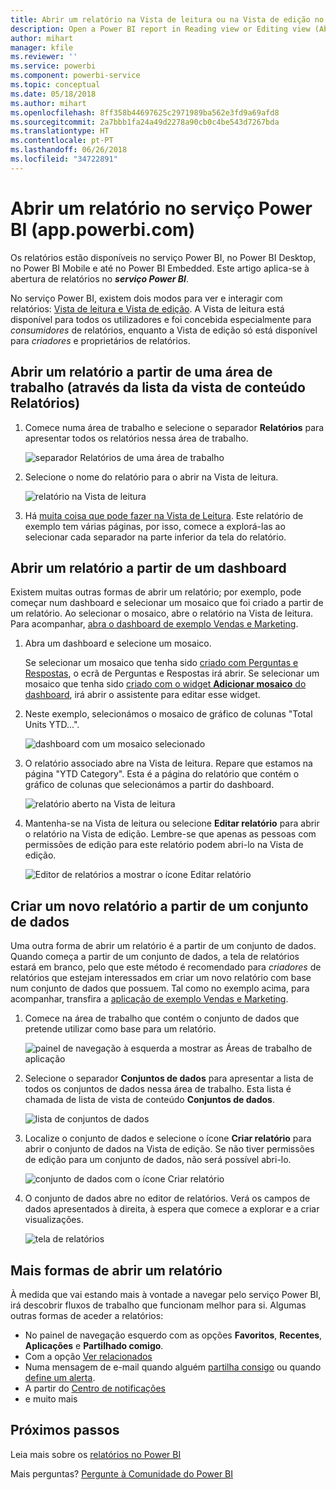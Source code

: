 ```yaml
---
title: Abrir um relatório na Vista de leitura ou na Vista de edição no serviço Power BI
description: Open a Power BI report in Reading view or Editing view (Abrir um relatório do Power BI na Vista de leitura ou na Vista de edição)
author: mihart
manager: kfile
ms.reviewer: ''
ms.service: powerbi
ms.component: powerbi-service
ms.topic: conceptual
ms.date: 05/18/2018
ms.author: mihart
ms.openlocfilehash: 8ff358b44697625c2971989ba562e3fd9a69afd8
ms.sourcegitcommit: 2a7bbb1fa24a49d2278a90cb0c4be543d7267bda
ms.translationtype: HT
ms.contentlocale: pt-PT
ms.lasthandoff: 06/26/2018
ms.locfileid: "34722891"
---
```

# <a name="open-a-report-in-power-bi-service-apppowerbicom"></a>Abrir um relatório no serviço Power BI (app.powerbi.com)
Os relatórios estão disponíveis no serviço Power BI, no Power BI Desktop, no Power BI Mobile e até no Power BI Embedded. Este artigo aplica-se à abertura de relatórios no ***serviço Power BI***.

No serviço Power BI, existem dois modos para ver e interagir com relatórios: [Vista de leitura e Vista de edição](service-reading-view-and-editing-view.md). A Vista de leitura está disponível para todos os utilizadores e foi concebida especialmente para *consumidores* de relatórios, enquanto a Vista de edição só está disponível para *criadores* e proprietários de relatórios. 

## <a name="open-a-report-from-a-workspace-via-the-reports-content-view-list"></a>Abrir um relatório a partir de uma área de trabalho (através da lista da vista de conteúdo **Relatórios**)

1. Comece numa área de trabalho e selecione o separador **Relatórios** para apresentar todos os relatórios nessa área de trabalho.  
   
   ![separador Relatórios de uma área de trabalho](media/service-report-open/power-bi-open-report.png)
2. Selecione o nome do relatório para o abrir na Vista de leitura.  
   
    ![relatório na Vista de leitura](media/service-report-open/power-bi-reading-view.png)
3. Há [muita coisa que pode fazer na Vista de Leitura](service-reading-view-and-editing-view.md).  Este relatório de exemplo tem várias páginas, por isso, comece a explorá-las ao selecionar cada separador na parte inferior da tela do relatório. 

## <a name="open-a-report-from-a-dashboard"></a>Abrir um relatório a partir de um dashboard
Existem muitas outras formas de abrir um relatório; por exemplo, pode começar num dashboard e selecionar um mosaico que foi criado a partir de um relatório.  Ao selecionar o mosaico, abre o relatório na Vista de leitura. Para acompanhar, [abra o dashboard de exemplo Vendas e Marketing](sample-datasets.md).

1. Abra um dashboard e selecione um mosaico.

   Se selecionar um mosaico que tenha sido [criado com Perguntas e Respostas](service-dashboard-pin-tile-from-q-and-a.md), o ecrã de Perguntas e Respostas irá abrir. Se selecionar um mosaico que tenha sido [criado com o widget **Adicionar mosaico** do dashboard](service-dashboard-add-widget.md), irá abrir o assistente para editar esse widget.  

2.  Neste exemplo, selecionámos o mosaico de gráfico de colunas "Total Units YTD...".

    ![dashboard com um mosaico selecionado](media/service-report-open/power-bi-dashboard.png)

3.  O relatório associado abre na Vista de leitura. Repare que estamos na página "YTD Category". Esta é a página do relatório que contém o gráfico de colunas que selecionámos a partir do dashboard.

    ![relatório aberto na Vista de leitura](media/service-report-open/power-bi-report.png)

4. Mantenha-se na Vista de leitura ou selecione **Editar relatório** para abrir o relatório na Vista de edição. Lembre-se que apenas as pessoas com permissões de edição para este relatório podem abri-lo na Vista de edição.

    ![Editor de relatórios a mostrar o ícone Editar relatório](media/service-report-open/power-bi-edit-report.png)

## <a name="create-a-brand-new-report-from-a-dataset"></a>Criar um novo relatório a partir de um conjunto de dados
Uma outra forma de abrir um relatório é a partir de um conjunto de dados. Quando começa a partir de um conjunto de dados, a tela de relatórios estará em branco, pelo que este método é recomendado para *criadores* de relatórios que estejam interessados em criar um novo relatório com base num conjunto de dados que possuem. Tal como no exemplo acima, para acompanhar, transfira a [aplicação de exemplo Vendas e Marketing](sample-datasets.md).

1. Comece na área de trabalho que contém o conjunto de dados que pretende utilizar como base para um relatório.

   ![painel de navegação à esquerda a mostrar as Áreas de trabalho de aplicação](media/service-report-open/power-bi-workspace.png)

2. Selecione o separador **Conjuntos de dados** para apresentar a lista de todos os conjuntos de dados nessa área de trabalho. Esta lista é chamada de lista de vista de conteúdo **Conjuntos de dados**.
   
   ![lista de conjuntos de dados](media/service-report-open/power-bi-dataset.png)

1. Localize o conjunto de dados e selecione o ícone **Criar relatório** para abrir o conjunto de dados na Vista de edição. Se não tiver permissões de edição para um conjunto de dados, não será possível abri-lo. 
   
    ![conjunto de dados com o ícone Criar relatório](media/service-report-open/power-bi-create-report.png)

3. O conjunto de dados abre no editor de relatórios. Verá os campos de dados apresentados à direita, à espera que comece a explorar e a criar visualizações. 

   ![tela de relatórios](media/service-report-open/power-bi-blank-canvas.png)

##  <a name="still-more-ways-to-open-a-report"></a>Mais formas de abrir um relatório
À medida que vai estando mais à vontade a navegar pelo serviço Power BI, irá descobrir fluxos de trabalho que funcionam melhor para si. Algumas outras formas de aceder a relatórios:
- No painel de navegação esquerdo com as opções **Favoritos**, **Recentes**, **Aplicações** e **Partilhado comigo**. 
- Com a opção [Ver relacionados](service-related-content.md)
- Numa mensagem de e-mail quando alguém [partilha consigo](service-share-reports.md) ou quando [define um alerta](service-set-data-alerts.md).    
- A partir do [Centro de notificações](service-notification-center.md)    
- e muito mais

## <a name="next-steps"></a>Próximos passos
Leia mais sobre os [relatórios no Power BI](service-reports.md)

Mais perguntas? [Pergunte à Comunidade do Power BI](http://community.powerbi.com/)  

